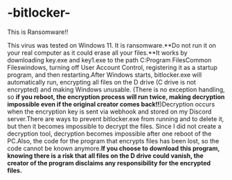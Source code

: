 # -bitlocker-
This is Ransomware!!

This virus was tested on Windows 11. It is ransomware.**Do not run it on your real computer as it could erase all your files.**It works by downloading key.exe and key1.exe to the path C:Program FilesCommon Fileswindows, turning off User Account Control, registering it as a startup program, and then restarting.After Windows starts, bitlocker.exe will automatically run, encrypting all files on the D drive (C drive is not encrypted) and making Windows unusable. (There is no exception handling, so **if you reboot, the encryption process will run twice, making decryption impossible even if the original creator comes back!!**)Decryption occurs when the encryption key is sent via webhook and stored on my Discord server.There are ways to prevent bitlocker.exe from running and to delete it, but then it becomes impossible to decrypt the files. Since I did not create a decryption tool, decryption becomes impossible after one reboot of the PC.Also, the code for the program that encrypts files has been lost, so the code cannot be known anymore.**If you choose to download this program, knowing there is a risk that all files on the D drive could vanish, the creator of the program disclaims any responsibility for the encrypted files.**
